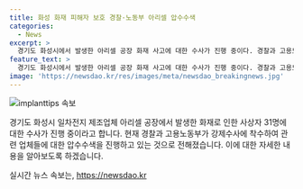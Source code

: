 ```yaml
---
title: 화성 화재 피해자 보호 경찰·노동부 아리셀 압수수색
categories:
  - News
excerpt: >
  경기도 화성시에서 발생한 아리셀 공장 화재 사고에 대한 수사가 진행 중이다. 경찰과 고용노동부는 31명의 사상자가 발생한 이 사고에 대해 강제수사에 착수했다. 경기남부경찰청과 경기고용노동지청은 아리셀과 연관된 업체 3곳에 대해 압수수색을 실시했다. 
feature_text: >
  경기도 화성시에서 발생한 아리셀 공장 화재 사고에 대한 수사가 진행 중이다. 경찰과 고용노동부는 31명의 사상자가 발생한 이 사고에 대해 강제수사에 착수했다. 경기남부경찰청과 경기고용노동지청은 아리셀과 연관된 업체 3곳에 대해 압수수색을 실시했다. 
image: 'https://newsdao.kr/res/images/meta/newsdao_breakingnews.jpg'
---
```


<p><img src="https://newsdao.kr/res/images/meta/newsdao_breakingnews.jpg" alt="implanttips 속보" /></p>

<p>경기도 화성시 일차전지 제조업체 아리셀 공장에서 발생한 화재로 인한 사상자 31명에 대한 수사가 진행 중이라고 합니다. 현재 경찰과 고용노동부가 강제수사에 착수하여 관련 업체들에 대한 압수수색을 진행하고 있는 것으로 전해졌습니다. 이에 대한 자세한 내용을 알아보도록 하겠습니다.</p>
실시간 뉴스 속보는, <a href="https://newsdao.kr" rel="dofollow">https://newsdao.kr</a>


